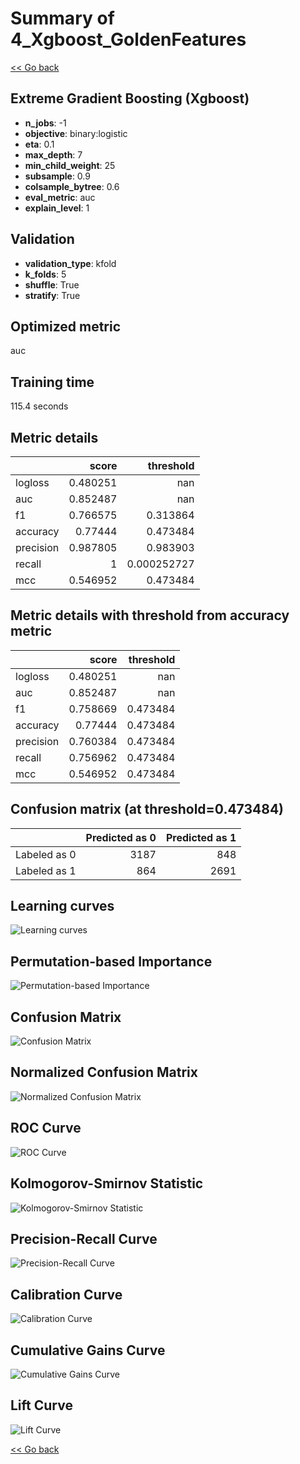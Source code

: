 # Summary of 4_Xgboost_GoldenFeatures

[<< Go back](../README.md)


## Extreme Gradient Boosting (Xgboost)
- **n_jobs**: -1
- **objective**: binary:logistic
- **eta**: 0.1
- **max_depth**: 7
- **min_child_weight**: 25
- **subsample**: 0.9
- **colsample_bytree**: 0.6
- **eval_metric**: auc
- **explain_level**: 1

## Validation
 - **validation_type**: kfold
 - **k_folds**: 5
 - **shuffle**: True
 - **stratify**: True

## Optimized metric
auc

## Training time

115.4 seconds

## Metric details
|           |    score |     threshold |
|:----------|---------:|--------------:|
| logloss   | 0.480251 | nan           |
| auc       | 0.852487 | nan           |
| f1        | 0.766575 |   0.313864    |
| accuracy  | 0.77444  |   0.473484    |
| precision | 0.987805 |   0.983903    |
| recall    | 1        |   0.000252727 |
| mcc       | 0.546952 |   0.473484    |


## Metric details with threshold from accuracy metric
|           |    score |   threshold |
|:----------|---------:|------------:|
| logloss   | 0.480251 |  nan        |
| auc       | 0.852487 |  nan        |
| f1        | 0.758669 |    0.473484 |
| accuracy  | 0.77444  |    0.473484 |
| precision | 0.760384 |    0.473484 |
| recall    | 0.756962 |    0.473484 |
| mcc       | 0.546952 |    0.473484 |


## Confusion matrix (at threshold=0.473484)
|              |   Predicted as 0 |   Predicted as 1 |
|:-------------|-----------------:|-----------------:|
| Labeled as 0 |             3187 |              848 |
| Labeled as 1 |              864 |             2691 |

## Learning curves
![Learning curves](learning_curves.png)

## Permutation-based Importance
![Permutation-based Importance](permutation_importance.png)
## Confusion Matrix

![Confusion Matrix](confusion_matrix.png)


## Normalized Confusion Matrix

![Normalized Confusion Matrix](confusion_matrix_normalized.png)


## ROC Curve

![ROC Curve](roc_curve.png)


## Kolmogorov-Smirnov Statistic

![Kolmogorov-Smirnov Statistic](ks_statistic.png)


## Precision-Recall Curve

![Precision-Recall Curve](precision_recall_curve.png)


## Calibration Curve

![Calibration Curve](calibration_curve_curve.png)


## Cumulative Gains Curve

![Cumulative Gains Curve](cumulative_gains_curve.png)


## Lift Curve

![Lift Curve](lift_curve.png)



[<< Go back](../README.md)
